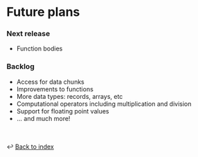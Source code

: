 # Future plans

### Next release
- Function bodies

### Backlog
- Access for data chunks
- Improvements to functions
- More data types: records, arrays, etc
- Computational operators including multiplication and division
- Support for floating point values
- ... and much more!

<br /><br />
:leftwards_arrow_with_hook: [Back to index](../index.md)
